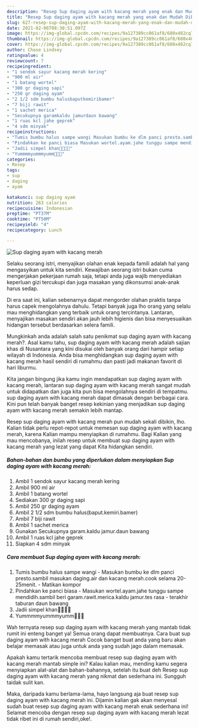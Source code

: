```yaml
---
description: "Resep Sup daging ayam with kacang merah yang enak dan Mudah Dibuat"
title: "Resep Sup daging ayam with kacang merah yang enak dan Mudah Dibuat"
slug: 627-resep-sup-daging-ayam-with-kacang-merah-yang-enak-dan-mudah-dibuat
date: 2021-02-06T08:30:51.097Z
image: https://img-global.cpcdn.com/recipes/9a127389cc061af8/680x482cq70/sup-daging-ayam-with-kacang-merah-foto-resep-utama.jpg
thumbnail: https://img-global.cpcdn.com/recipes/9a127389cc061af8/680x482cq70/sup-daging-ayam-with-kacang-merah-foto-resep-utama.jpg
cover: https://img-global.cpcdn.com/recipes/9a127389cc061af8/680x482cq70/sup-daging-ayam-with-kacang-merah-foto-resep-utama.jpg
author: Chase Lindsey
ratingvalue: 4
reviewcount: 7
recipeingredient:
- "1 sendok sayur kacang merah kering"
- "900 ml air"
- "1 batang wortel"
- "300 gr daging sapi"
- "250 gr daging ayam"
- "2 1/2 sdm bumbu halusbaputkemiribamer"
- "7 biji rawit"
- "1 sachet merica"
- "Secukupnya garamkaldu jamurdaun bawang"
- "1 ruas kcl jahe geprek"
- "4 sdm minyak"
recipeinstructions:
- "Tumis bumbu halus sampe wangi Masukan bumbu ke dlm panci presto.sambil masukan daging.air dan kacang merah.cook selama 20-25menit. Matikan kompor"
- "Pindahkan ke panci biasa Masukan wortel.ayam.jahe tunggu sampe mendidih.sambil beri garam.rawit.merica.kaldu jamur.tes rasa terakhir taburan daun bawang"
- "Jadii simpel khan🤗🤤🤤🤤"
- "Yummmmyummmyumm🤤🤤🤤"
categories:
- Resep
tags:
- sup
- daging
- ayam

katakunci: sup daging ayam 
nutrition: 263 calories
recipecuisine: Indonesian
preptime: "PT37M"
cooktime: "PT50M"
recipeyield: "4"
recipecategory: Lunch

---
```



![Sup daging ayam with kacang merah](https://img-global.cpcdn.com/recipes/9a127389cc061af8/680x482cq70/sup-daging-ayam-with-kacang-merah-foto-resep-utama.jpg)

Selaku seorang istri, menyajikan olahan enak kepada famili adalah hal yang mengasyikan untuk kita sendiri. Kewajiban seorang istri bukan cuma mengerjakan pekerjaan rumah saja, tetapi anda juga wajib menyediakan keperluan gizi tercukupi dan juga masakan yang dikonsumsi anak-anak harus sedap.

Di era  saat ini, kalian sebenarnya dapat mengorder olahan praktis tanpa harus capek mengolahnya dahulu. Tetapi banyak juga lho orang yang selalu mau menghidangkan yang terbaik untuk orang tercintanya. Lantaran, menyajikan masakan sendiri akan jauh lebih higienis dan bisa menyesuaikan hidangan tersebut berdasarkan selera famili. 



Mungkinkah anda adalah salah satu penikmat sup daging ayam with kacang merah?. Asal kamu tahu, sup daging ayam with kacang merah adalah sajian khas di Nusantara yang kini disukai oleh banyak orang dari hampir setiap wilayah di Indonesia. Anda bisa menghidangkan sup daging ayam with kacang merah hasil sendiri di rumahmu dan pasti jadi makanan favorit di hari liburmu.

Kita jangan bingung jika kamu ingin mendapatkan sup daging ayam with kacang merah, lantaran sup daging ayam with kacang merah sangat mudah untuk didapatkan dan juga kita pun bisa mengolahnya sendiri di tempatmu. sup daging ayam with kacang merah dapat dimasak dengan berbagai cara. Kini pun telah banyak banget resep kekinian yang menjadikan sup daging ayam with kacang merah semakin lebih mantap.

Resep sup daging ayam with kacang merah pun mudah sekali dibikin, lho. Kalian tidak perlu repot-repot untuk memesan sup daging ayam with kacang merah, karena Kalian mampu menyiapkan di rumahmu. Bagi Kalian yang mau mencobanya, inilah resep untuk membuat sup daging ayam with kacang merah yang lezat yang dapat Kita hidangkan sendiri.

<!--inarticleads1-->

##### Bahan-bahan dan bumbu yang diperlukan dalam menyiapkan Sup daging ayam with kacang merah:

1. Ambil 1 sendok sayur kacang merah kering
1. Ambil 900 ml air
1. Ambil 1 batang wortel
1. Sediakan 300 gr daging sapi
1. Ambil 250 gr daging ayam
1. Ambil 2 1/2 sdm bumbu halus(baput.kemiri.bamer)
1. Ambil 7 biji rawit
1. Ambil 1 sachet merica
1. Gunakan Secukupnya garam.kaldu jamur.daun bawang
1. Ambil 1 ruas kcl jahe geprek
1. Siapkan 4 sdm minyak




<!--inarticleads2-->

##### Cara membuat Sup daging ayam with kacang merah:

1. Tumis bumbu halus sampe wangi - Masukan bumbu ke dlm panci presto.sambil masukan daging.air dan kacang merah.cook selama 20-25menit. - Matikan kompor
1. Pindahkan ke panci biasa - Masukan wortel.ayam.jahe tunggu sampe mendidih.sambil beri garam.rawit.merica.kaldu jamur.tes rasa - terakhir taburan daun bawang
1. Jadii simpel khan🤗🤤🤤🤤
1. Yummmmyummmyumm🤤🤤🤤




Wah ternyata resep sup daging ayam with kacang merah yang mantab tidak rumit ini enteng banget ya! Semua orang dapat membuatnya. Cara buat sup daging ayam with kacang merah Cocok banget buat anda yang baru akan belajar memasak atau juga untuk anda yang sudah jago dalam memasak.

Apakah kamu tertarik mencoba membuat resep sup daging ayam with kacang merah mantab simple ini? Kalau kalian mau, mending kamu segera menyiapkan alat-alat dan bahan-bahannya, setelah itu buat deh Resep sup daging ayam with kacang merah yang nikmat dan sederhana ini. Sungguh taidak sulit kan. 

Maka, daripada kamu berlama-lama, hayo langsung aja buat resep sup daging ayam with kacang merah ini. Dijamin kalian gak akan menyesal sudah buat resep sup daging ayam with kacang merah enak sederhana ini! Selamat mencoba dengan resep sup daging ayam with kacang merah lezat tidak ribet ini di rumah sendiri,oke!.

